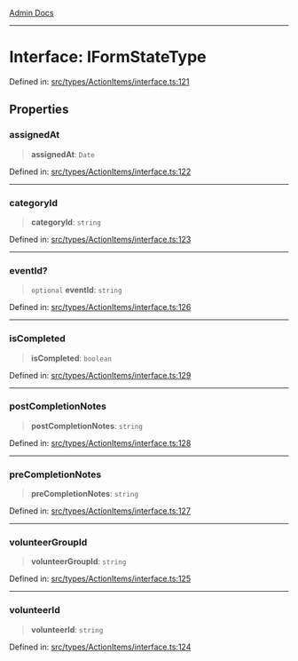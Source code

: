 [Admin Docs](/)

***

# Interface: IFormStateType

Defined in: [src/types/ActionItems/interface.ts:121](https://github.com/PalisadoesFoundation/talawa-admin/blob/main/src/types/ActionItems/interface.ts#L121)

## Properties

### assignedAt

> **assignedAt**: `Date`

Defined in: [src/types/ActionItems/interface.ts:122](https://github.com/PalisadoesFoundation/talawa-admin/blob/main/src/types/ActionItems/interface.ts#L122)

***

### categoryId

> **categoryId**: `string`

Defined in: [src/types/ActionItems/interface.ts:123](https://github.com/PalisadoesFoundation/talawa-admin/blob/main/src/types/ActionItems/interface.ts#L123)

***

### eventId?

> `optional` **eventId**: `string`

Defined in: [src/types/ActionItems/interface.ts:126](https://github.com/PalisadoesFoundation/talawa-admin/blob/main/src/types/ActionItems/interface.ts#L126)

***

### isCompleted

> **isCompleted**: `boolean`

Defined in: [src/types/ActionItems/interface.ts:129](https://github.com/PalisadoesFoundation/talawa-admin/blob/main/src/types/ActionItems/interface.ts#L129)

***

### postCompletionNotes

> **postCompletionNotes**: `string`

Defined in: [src/types/ActionItems/interface.ts:128](https://github.com/PalisadoesFoundation/talawa-admin/blob/main/src/types/ActionItems/interface.ts#L128)

***

### preCompletionNotes

> **preCompletionNotes**: `string`

Defined in: [src/types/ActionItems/interface.ts:127](https://github.com/PalisadoesFoundation/talawa-admin/blob/main/src/types/ActionItems/interface.ts#L127)

***

### volunteerGroupId

> **volunteerGroupId**: `string`

Defined in: [src/types/ActionItems/interface.ts:125](https://github.com/PalisadoesFoundation/talawa-admin/blob/main/src/types/ActionItems/interface.ts#L125)

***

### volunteerId

> **volunteerId**: `string`

Defined in: [src/types/ActionItems/interface.ts:124](https://github.com/PalisadoesFoundation/talawa-admin/blob/main/src/types/ActionItems/interface.ts#L124)

